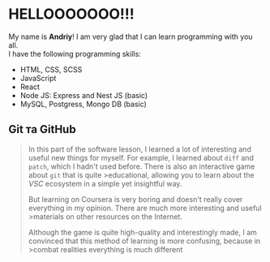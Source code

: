 # HELLOOOOOOO!!!

My name is **Andriy**! I am very glad that I can learn programming with you all.\
I have the following programming skills:
* HTML, CSS, SCSS
* JavaScript
* React
* Node JS: Express and Nest JS (basic)
* MySQL, Postgress, Mongo DB (basic)

## Git та GitHub
>In this part of the software lesson, I learned a lot of interesting and useful new things for myself.
>For example, I learned about `diff` and `patch`, which I hadn't used before. There is also an interactive game about `git` that is quite >educational, allowing you to learn about the *VSC* ecosystem in a simple yet insightful way.
>
>But learning on Coursera is very boring and doesn't really cover everything in my opinion. There are much more interesting and useful >materials on other resources on the Internet.
>
>Although the game is quite high-quality and interestingly made, I am convinced that this method of learning is more confusing, because in >combat realities everything is much different